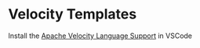 # Velocity Templates

Install the [Apache Velocity Language Support](https://marketplace.visualstudio.com/items?itemName=Quidgest.vscode-velocity) in VSCode